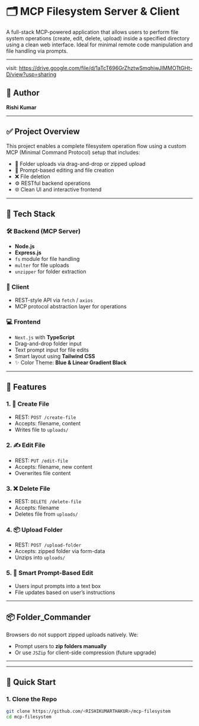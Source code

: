 # 🗂️ MCP Filesystem Server & Client

A full-stack MCP-powered application that allows users to perform file system operations (create, edit, delete, upload) inside a specified directory using a clean web interface. Ideal for minimal remote code manipulation and file handling via prompts.

---
visit: https://drive.google.com/file/d/1aTcT696GrZhztwSmqhiwJlMMOTtGHt-D/view?usp=sharing

## 👤 Author

**Rishi Kumar**

---

## ✅ Project Overview

This project enables a complete filesystem operation flow using a custom MCP (Minimal Command Protocol) setup that includes:

- 📁 Folder uploads via drag-and-drop or zipped upload
- 📝 Prompt-based editing and file creation
- ❌ File deletion
- ⚙️ RESTful backend operations
- 🌐 Clean UI and interactive frontend

---

## 🔧 Tech Stack

### 🛠 Backend (MCP Server)
- **Node.js**
- **Express.js**
- `fs` module for file handling
- `multer` for file uploads
- `unzipper` for folder extraction

### 📡 Client
- REST-style API via `fetch` / `axios`
- MCP protocol abstraction layer for operations

### 💻 Frontend
- `Next.js` with **TypeScript**
- Drag-and-drop folder input
- Text prompt input for file edits
- Smart layout using **Tailwind CSS**
- ✨ Color Theme: **Blue & Linear Gradient Black**

---

## 🧩 Features

### 1. 🧾 Create File
- REST: `POST /create-file`
- Accepts: filename, content
- Writes file to `uploads/`

### 2. ✍️ Edit File
- REST: `PUT /edit-file`
- Accepts: filename, new content
- Overwrites file content

### 3. ❌ Delete File
- REST: `DELETE /delete-file`
- Accepts: filename
- Deletes file from `uploads/`

### 4. 📦 Upload Folder
- REST: `POST /upload-folder`
- Accepts: zipped folder via form-data
- Unzips into `uploads/`

### 5. 🧠 Smart Prompt-Based Edit
- Users input prompts into a text box
- File updates based on user’s instructions

---

## 📦 Folder_Commander

Browsers do not support zipped uploads natively. We:
- Prompt users to **zip folders manually**
- Or use `JSZip` for client-side compression (future upgrade)

---

---

## 🚀 Quick Start

### 1. Clone the Repo

```bash
git clone https://github.com/<RISHIKUMARTHAKUR>/mcp-filesystem
cd mcp-filesystem
